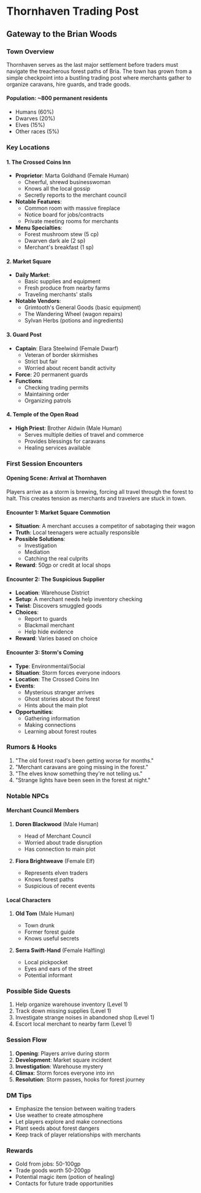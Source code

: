 # Thornhaven Trading Post
## Gateway to the Brian Woods

### Town Overview
Thornhaven serves as the last major settlement before traders must navigate the treacherous forest paths of Bria. The town has grown from a simple checkpoint into a bustling trading post where merchants gather to organize caravans, hire guards, and trade goods.

#### Population: ~800 permanent residents
- Humans (60%)
- Dwarves (20%)
- Elves (15%)
- Other races (5%)

### Key Locations

#### 1. The Crossed Coins Inn
- **Proprietor**: Marta Goldhand (Female Human)
  - Cheerful, shrewd businesswoman
  - Knows all the local gossip
  - Secretly reports to the merchant council
- **Notable Features**:
  - Common room with massive fireplace
  - Notice board for jobs/contracts
  - Private meeting rooms for merchants
- **Menu Specialties**:
  - Forest mushroom stew (5 cp)
  - Dwarven dark ale (2 sp)
  - Merchant's breakfast (1 sp)

#### 2. Market Square
- **Daily Market**:
  - Basic supplies and equipment
  - Fresh produce from nearby farms
  - Traveling merchants' stalls
- **Notable Vendors**:
  - Grimtooth's General Goods (basic equipment)
  - The Wandering Wheel (wagon repairs)
  - Sylvan Herbs (potions and ingredients)

#### 3. Guard Post
- **Captain**: Elara Steelwind (Female Dwarf)
  - Veteran of border skirmishes
  - Strict but fair
  - Worried about recent bandit activity
- **Force**: 20 permanent guards
- **Functions**:
  - Checking trading permits
  - Maintaining order
  - Organizing patrols

#### 4. Temple of the Open Road
- **High Priest**: Brother Aldwin (Male Human)
  - Serves multiple deities of travel and commerce
  - Provides blessings for caravans
  - Healing services available

### First Session Encounters

#### Opening Scene: Arrival at Thornhaven
Players arrive as a storm is brewing, forcing all travel through the forest to halt. This creates tension as merchants and travelers are stuck in town.

#### Encounter 1: Market Square Commotion
- **Situation**: A merchant accuses a competitor of sabotaging their wagon
- **Truth**: Local teenagers were actually responsible
- **Possible Solutions**:
  - Investigation
  - Mediation
  - Catching the real culprits
- **Reward**: 50gp or credit at local shops

#### Encounter 2: The Suspicious Supplier
- **Location**: Warehouse District
- **Setup**: A merchant needs help inventory checking
- **Twist**: Discovers smuggled goods
- **Choices**:
  - Report to guards
  - Blackmail merchant
  - Help hide evidence
- **Reward**: Varies based on choice

#### Encounter 3: Storm's Coming
- **Type**: Environmental/Social
- **Situation**: Storm forces everyone indoors
- **Location**: The Crossed Coins Inn
- **Events**:
  - Mysterious stranger arrives
  - Ghost stories about the forest
  - Hints about the main plot
- **Opportunities**:
  - Gathering information
  - Making connections
  - Learning about forest routes

### Rumors & Hooks
1. "The old forest road's been getting worse for months."
2. "Merchant caravans are going missing in the forest."
3. "The elves know something they're not telling us."
4. "Strange lights have been seen in the forest at night."

### Notable NPCs

#### Merchant Council Members
1. **Doren Blackwood** (Male Human)
   - Head of Merchant Council
   - Worried about trade disruption
   - Has connection to main plot

2. **Fiora Brightweave** (Female Elf)
   - Represents elven traders
   - Knows forest paths
   - Suspicious of recent events

#### Local Characters
1. **Old Tom** (Male Human)
   - Town drunk
   - Former forest guide
   - Knows useful secrets

2. **Serra Swift-Hand** (Female Halfling)
   - Local pickpocket
   - Eyes and ears of the street
   - Potential informant

### Possible Side Quests
1. Help organize warehouse inventory (Level 1)
2. Track down missing supplies (Level 1)
3. Investigate strange noises in abandoned shop (Level 1)
4. Escort local merchant to nearby farm (Level 1)

### Session Flow
1. **Opening**: Players arrive during storm
2. **Development**: Market square incident
3. **Investigation**: Warehouse mystery
4. **Climax**: Storm forces everyone into inn
5. **Resolution**: Storm passes, hooks for forest journey

### DM Tips
- Emphasize the tension between waiting traders
- Use weather to create atmosphere
- Let players explore and make connections
- Plant seeds about forest dangers
- Keep track of player relationships with merchants

### Rewards
- Gold from jobs: 50-100gp
- Trade goods worth 50-200gp
- Potential magic item (potion of healing)
- Contacts for future trade opportunities
